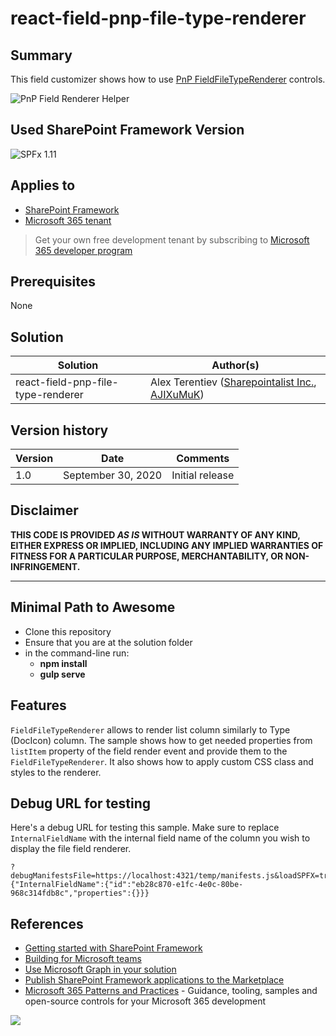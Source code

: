 # react-field-pnp-file-type-renderer

## Summary

This field customizer shows how to use [PnP FieldFileTypeRenderer](https://pnp.github.io/sp-dev-fx-controls-react/controls/fields/FieldFileTypeRenderer/) controls.

![PnP Field Renderer Helper](./assets/file-type-renderer.png)

## Used SharePoint Framework Version

![SPFx 1.11](https://img.shields.io/badge/version-1.11-green.svg)

## Applies to

- [SharePoint Framework](https://aka.ms/spfx)
- [Microsoft 365 tenant](https://docs.microsoft.com/en-us/sharepoint/dev/spfx/set-up-your-developer-tenant)

> Get your own free development tenant by subscribing to [Microsoft 365 developer program](http://aka.ms/o365devprogram)

## Prerequisites

None

## Solution

Solution|Author(s)
--------|---------
react-field-pnp-file-type-renderer | Alex Terentiev ([Sharepointalist Inc.](http://www.sharepointalist.com), [AJIXuMuK](https://github.com/AJIXuMuK))

## Version history

Version|Date|Comments
-------|----|--------
1.0|September 30, 2020|Initial release

## Disclaimer

**THIS CODE IS PROVIDED *AS IS* WITHOUT WARRANTY OF ANY KIND, EITHER EXPRESS OR IMPLIED, INCLUDING ANY IMPLIED WARRANTIES OF FITNESS FOR A PARTICULAR PURPOSE, MERCHANTABILITY, OR NON-INFRINGEMENT.**

---

## Minimal Path to Awesome

- Clone this repository
- Ensure that you are at the solution folder
- in the command-line run:
  - **npm install**
  - **gulp serve**

## Features

`FieldFileTypeRenderer` allows to render list column similarly to Type (DocIcon) column.
The sample shows how to get needed properties from `listItem` property of the field render event and provide them to the `FieldFileTypeRenderer`. It also shows how to apply custom CSS class and styles to the renderer.

## Debug URL for testing

Here's a debug URL for testing this sample. Make sure to replace `InternalFieldName` with the internal field name of the column you wish to display the file field renderer.

```
?debugManifestsFile=https://localhost:4321/temp/manifests.js&loadSPFX=true&fieldCustomizers={"InternalFieldName":{"id":"eb28c870-e1fc-4e0c-80be-968c314fdb8c","properties":{}}}
```

## References

- [Getting started with SharePoint Framework](https://docs.microsoft.com/en-us/sharepoint/dev/spfx/set-up-your-developer-tenant)
- [Building for Microsoft teams](https://docs.microsoft.com/en-us/sharepoint/dev/spfx/build-for-teams-overview)
- [Use Microsoft Graph in your solution](https://docs.microsoft.com/en-us/sharepoint/dev/spfx/web-parts/get-started/using-microsoft-graph-apis)
- [Publish SharePoint Framework applications to the Marketplace](https://docs.microsoft.com/en-us/sharepoint/dev/spfx/publish-to-marketplace-overview)
- [Microsoft 365 Patterns and Practices](https://aka.ms/m365pnp) - Guidance, tooling, samples and open-source controls for your Microsoft 365 development

<img src="https://m365-visitor-stats.azurewebsites.net/sp-dev-fx-extensions/samples/react-field-pnp-file-type-renderer" />
